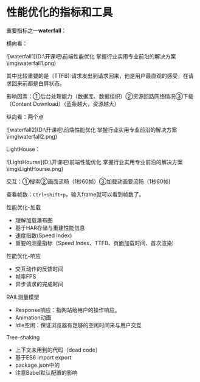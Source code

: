 # 性能优化的指标和工具



重要指标之一**waterfall**：

横向看：

![waterfall1](D:\开课吧\前端性能优化 掌握行业实用专业前沿的解决方案\img\waterfall1.png)

其中比较重要的是（TTFB):请求发出到请求回来，他是用户最直观的感受，在请求回来前都是白屏状态。

影响因素：①后台处理能力（数据库、数据组织）②资源回路网络情况③下载（Content Download）（蓝条越大，资源越大）

纵向看：两个点

![waterfall2](D:\开课吧\前端性能优化 掌握行业实用专业前沿的解决方案\img\waterfall2.png)

LightHouse：

![LightHourse](D:\开课吧\前端性能优化 掌握行业实用专业前沿的解决方案\img\LightHourse.png)

交互：①搜索②画面流畅（1秒60帧）③加载动画要流畅（1秒60帧)

查看帧数：`Ctrl+shift+p`，输入frame就可以看到帧数了。

性能优化-加载

- 理解加载瀑布图
- 基于HAR存储与重建性能信息
- 速度指数(Speed Index)
- 重要的测量指标（Speed Index、TTFB、页面加载时间、首次渲染)

性能优化-响应

- 交互动作的反馈时间
- 帧率FPS
- 异步请求的完成时间

RAIL测量模型

- Response响应：指网站给用户的操作响应。
- Animation动画
- Idle空闲：保证浏览器有足够的空闲时间来与用户交互



Tree-shaking

- 上下文未用到的代码（dead code）
- 基于ES6 import export
- package.json中的
- 注意Babel默认配置的影响